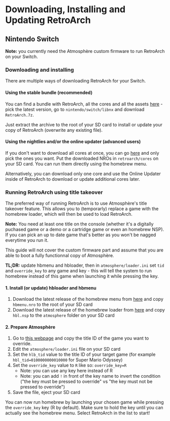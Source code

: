 # Downloading, Installing and Updating RetroArch

## Nintendo Switch

**Note:** you currently need the Atmosphère custom firmware to run RetroArch on your Switch.

### Downloading and installing

There are multiple ways of downloading RetroArch for your Switch.

#### Using the stable bundle (recommended)

You can find a bundle with RetroArch, all the cores and all the assets [here](https://buildbot.libretro.com/stable/) - pick the latest version, go to `nintendo/switch/libnx` and download `RetroArch.7z`.

Just extract the archive to the root of your SD card to install or update your copy of RetroArch (overwrite any existing file).

#### Using the nightlies and/or the online updater (advanced users)

If you don't want to download all cores at once, you can go [here](https://buildbot.libretro.com/nightly/nintendo/switch/libnx/latest/) and only pick the ones you want. Put the downloaded NROs in `retroarch/cores` on your SD card. You can run them directly using the homebrew menu.

Alternatively, you can download only one core and use the Online Updater inside of RetroArch to download or update additional cores later.

### Running RetroArch using title takeover

The preferred way of running RetroArch is to use Atmosphère's title takeover feature. This allows you to (temporarly) replace a game with the homebrew loader, which will then be used to load RetroArch.

**Note:** You need at least one title on the console (whether it's a digitally puchased game or a demo or a cartridge game or even an homebrew NSP). If you can pick an up to date game that's better as you won't be nagged everytime you run it.

This guide will not cover the custom firmware part and assume that you are able to boot a fully functionnal copy of Atmosphère.

**TL;DR:** update hbmenu and hbloader, then in `atmosphere/loader.ini` set `tid` and `override_key` to any game and key - this will tell the system to run homebrew instead of this game when launching it while pressing the key.

#### 1. Install (or update) hbloader and hbmenu

1. Download the latest release of the homebrew menu from [here](https://github.com/switchbrew/nx-hbmenu/releases) and copy `hbmenu.nro` to the root of your SD card
2. Download the latest release of the homebrew loader from [here](https://github.com/switchbrew/nx-hbloader/releases) and copy `hbl.nsp` to the `atmosphere` folder on your SD card

#### 2. Prepare Atmosphère

1. Go to [this webpage](https://switchbrew.org/wiki/Title_list/Games) and copy the title ID of the game you want to override.
2. Edit the `atmosphere/loader.ini` file on your SD card
3. Set the `hlb_tid` value to the title ID of your target game (for example `hbl_tid=0100000000010000` for Super Mario Odyssey)
4. Set the `override_key` value to `R` like so: `override_key=R`
    * Note: you can use any key here instead of R
    * Note: you can add `!` in front of the key name to invert the condition ("the key must be pressed to override" vs "the key must not be pressed to override")
5. Save the file, eject your SD card

You can now run homebrew by launching your chosen game while pressing the `override_key` key (R by default). Make sure to hold the key until you can actually see the homebrew menu. Select RetroArch in the list to start!